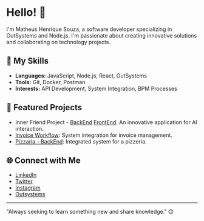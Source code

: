 # Hello! 👋

I'm Matheus Henrique Souza, a software developer specializing in OutSystems and Node.js. I'm passionate about creating innovative solutions and collaborating on technology projects.

## 🚀 My Skills

- **Languages:** JavaScript, Node.js, React, OutSystems
- **Tools:** Git, Docker, Postman
- **Interests:** API Development, System Integration, BPM Processes

## 🌟 Featured Projects

- Inner Friend Project - [BackEnd](https://github.com/TechMind-Innovations/InnerFriend)  [FrontEnd](https://github.com/TechMind-Innovations/InnerFriend_FE): An innovative application for AI interaction.
- [Invoice Workflow](https://github.com/matheussouza17/Workflows_BE): System integration for invoice management.
- [Pizzaria - BackEnd](https://github.com/matheussouza17/Pizzaria-BackEnd): Integrated system for a pizzeria.

## 🌐 Connect with Me

- [LinkedIn](https://www.linkedin.com/in/matheus-henrique-souza-a453a5231)
- [Twitter](https://x.com/Matheus_17H)
- [Instagram](https://www.instagram.com/matheus_21_07)
- [Outsystems](https://www.outsystems.com/profile/auvjvktewk)

---

"Always seeking to learn something new and share knowledge." 😊
